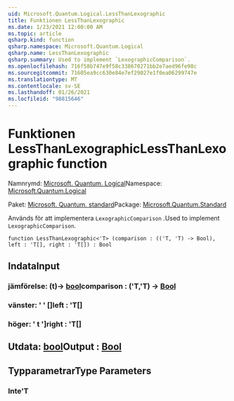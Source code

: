 ```yaml
---
uid: Microsoft.Quantum.Logical.LessThanLexographic
title: Funktionen LessThanLexographic
ms.date: 1/23/2021 12:00:00 AM
ms.topic: article
qsharp.kind: function
qsharp.namespace: Microsoft.Quantum.Logical
qsharp.name: LessThanLexographic
qsharp.summary: Used to implement `LexographicComparison`.
ms.openlocfilehash: 716f58b747e9f58c338670271bb2e7aed96fe98c
ms.sourcegitcommit: 71605ea9cc630e84e7ef29027e1f0ea06299747e
ms.translationtype: MT
ms.contentlocale: sv-SE
ms.lasthandoff: 01/26/2021
ms.locfileid: "98815646"
---
```

# <a name="lessthanlexographic-function"></a><span data-ttu-id="f8281-102">Funktionen LessThanLexographic</span><span class="sxs-lookup"><span data-stu-id="f8281-102">LessThanLexographic function</span></span>

<span data-ttu-id="f8281-103">Namnrymd: [Microsoft. Quantum. Logical](xref:Microsoft.Quantum.Logical)</span><span class="sxs-lookup"><span data-stu-id="f8281-103">Namespace: [Microsoft.Quantum.Logical](xref:Microsoft.Quantum.Logical)</span></span>

<span data-ttu-id="f8281-104">Paket: [Microsoft. Quantum. standard](https://nuget.org/packages/Microsoft.Quantum.Standard)</span><span class="sxs-lookup"><span data-stu-id="f8281-104">Package: [Microsoft.Quantum.Standard](https://nuget.org/packages/Microsoft.Quantum.Standard)</span></span>


<span data-ttu-id="f8281-105">Används för att implementera `LexographicComparison` .</span><span class="sxs-lookup"><span data-stu-id="f8281-105">Used to implement `LexographicComparison`.</span></span>

```qsharp
function LessThanLexographic<'T> (comparison : (('T, 'T) -> Bool), left : 'T[], right : 'T[]) : Bool
```


## <a name="input"></a><span data-ttu-id="f8281-106">Indata</span><span class="sxs-lookup"><span data-stu-id="f8281-106">Input</span></span>

### <a name="comparison--tt---bool"></a><span data-ttu-id="f8281-107">jämförelse: (t)-> [bool](xref:microsoft.quantum.lang-ref.bool)</span><span class="sxs-lookup"><span data-stu-id="f8281-107">comparison : ('T,'T) -> [Bool](xref:microsoft.quantum.lang-ref.bool)</span></span>




### <a name="left--t"></a><span data-ttu-id="f8281-108">vänster: ' ' []</span><span class="sxs-lookup"><span data-stu-id="f8281-108">left : 'T[]</span></span>




### <a name="right--t"></a><span data-ttu-id="f8281-109">höger: ' t ']</span><span class="sxs-lookup"><span data-stu-id="f8281-109">right : 'T[]</span></span>





## <a name="output--bool"></a><span data-ttu-id="f8281-110">Utdata: [bool](xref:microsoft.quantum.lang-ref.bool)</span><span class="sxs-lookup"><span data-stu-id="f8281-110">Output : [Bool](xref:microsoft.quantum.lang-ref.bool)</span></span>



## <a name="type-parameters"></a><span data-ttu-id="f8281-111">Typparametrar</span><span class="sxs-lookup"><span data-stu-id="f8281-111">Type Parameters</span></span>

### <a name="t"></a><span data-ttu-id="f8281-112">Inte</span><span class="sxs-lookup"><span data-stu-id="f8281-112">'T</span></span>

